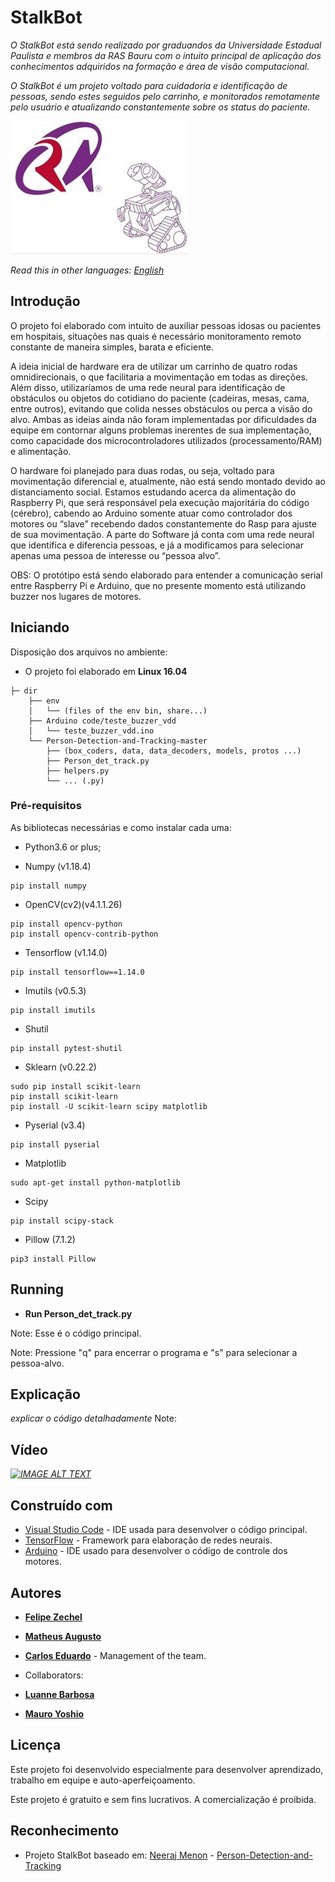 # StalkBot
 
_O StalkBot está sendo realizado por graduandos da Universidade Estadual Paulista e membros da RAS Bauru com o intuito principal de aplicação dos conhecimentos adquiridos na formação e área de visão computacional._
 
_O StalkBot é um projeto voltado para cuidadoria e identificação de pessoas, sendo estes seguidos pelo carrinho, e monitorados remotamente pelo usuário e atualizando constantemente sobre os status do paciente._

![RAS - StalkBot](https://github.com/carloskadu/StalkBot/blob/master/Person-Detection-and-Tracking-master/RAS_img_github.jpeg?raw=true)

*Read this in other languages: [English](https://)*
 
 
## Introdução
 
O projeto foi elaborado com intuito de auxiliar pessoas idosas ou pacientes em hospitais, situações nas quais é necessário monitoramento remoto constante de maneira simples, barata e eficiente.
 
A ideia inicial de hardware era de utilizar um carrinho de quatro rodas omnidirecionais, o que facilitaria a movimentação em todas as direções. Além disso, utilizaríamos de uma rede neural para identificação de obstáculos ou objetos do cotidiano do paciente (cadeiras, mesas, cama, entre outros), evitando que colida nesses obstáculos ou perca a visão do alvo. Ambas as ideias ainda não foram implementadas por dificuldades da equipe em contornar alguns problemas inerentes de sua implementação, como capacidade dos microcontroladores utilizados (processamento/RAM) e alimentação.
 
O hardware foi planejado para duas rodas, ou seja, voltado para movimentação diferencial  e, atualmente, não está sendo montado devido ao distanciamento social.
Estamos estudando acerca da alimentação do Raspberry Pi, que será responsável pela execução majoritária do código (cérebro), cabendo ao Arduino somente atuar como controlador dos motores ou “slave” recebendo dados constantemente do Rasp para ajuste de sua movimentação.
A parte do Software já conta com uma rede neural que identifica e diferencia pessoas, e já a modificamos para selecionar apenas uma pessoa de interesse ou “pessoa alvo”.
 
OBS: O protótipo está sendo elaborado para entender a comunicação serial entre Raspberry Pi e Arduino, que no presente momento está utilizando buzzer nos lugares de motores.
 
## Iniciando
Disposição dos arquivos no ambiente:

* O projeto foi elaborado em **Linux 16.04**

```
├─ dir
    ├── env
    │   └── (files of the env bin, share...)
    ├── Arduino code/teste_buzzer_vdd
    │   └── teste_buzzer_vdd.ino 
    └── Person-Detection-and-Tracking-master
    	├── (box_coders, data, data_decoders, models, protos ...)
    	├── Person_det_track.py
    	├── helpers.py
    	└── ... (.py)
```
 
### Pré-requisitos
 
As bibliotecas necessárias e como instalar cada uma:
* Python3.6 or plus;
 
* Numpy (v1.18.4)
```
pip install numpy
```
* OpenCV(cv2)(v4.1.1.26)
```
pip install opencv-python
pip install opencv-contrib-python
```
* Tensorflow (v1.14.0)
```
pip install tensorflow==1.14.0
```
* Imutils (v0.5.3)
```
pip install imutils
```
* Shutil
```
pip install pytest-shutil
```
* Sklearn (v0.22.2)
```
sudo pip install scikit-learn
pip install scikit-learn
pip install -U scikit-learn scipy matplotlib
```
* Pyserial (v3.4)
```
pip install pyserial
```
* Matplotlib
```
sudo apt-get install python-matplotlib
```
* Scipy
```
pip install scipy-stack
```
* Pillow (7.1.2)
```
pip3 install Pillow
```

## Running
* **Run Person_det_track.py**

Note: Esse é o código principal.

Note: Pressione "q" para encerrar o programa e "s" para selecionar a pessoa-alvo.
 
## Explicação
_explicar o código detalhadamente_
Note:
 
## Vídeo
 
_[![IMAGE ALT TEXT](http://img.youtube.com/vi/eZYlnhfE9Fo/0.jpg)](http://www.youtube.com/watch?v=eZYlnhfE9Fo "Projeto Carrinho AutoGuiado - primeiros passos")_
 
## Construído com
 
* [Visual Studio Code](https://code.visualstudio.com/) - IDE usada para desenvolver o código principal.
* [TensorFlow](https://www.tensorflow.org/?hl=pt-br) - Framework para elaboração de redes neurais.
* [Arduino](https://www.arduino.cc/en/main/software) - IDE usado para desenvolver o código de controle dos motores.
 
## Autores
 
* [**Felipe Zechel**](https://github.com/zechelf)
* [**Matheus Augusto**](https://github.com/MatheusMABR)
* [**Carlos Eduardo**](https://github.com/carloskadu) - Management of the team.
 
* Collaborators:
* [**Luanne Barbosa**](https://github.com/Luanne-Barbosa)
* [**Mauro Yoshio**](https://github.com/mayokogitgud)
 
## Licença

Este projeto foi desenvolvido especialmente para desenvolver aprendizado, trabalho em equipe e auto-aperfeiçoamento.
 
Este projeto é gratuito e sem fins lucrativos. A comercialização é proibida.

## Reconhecimento
* Projeto StalkBot baseado em: [Neeraj Menon](https://github.com/ambakick) - [Person-Detection-and-Tracking](https://github.com/ambakick/Person-Detection-and-Tracking)
